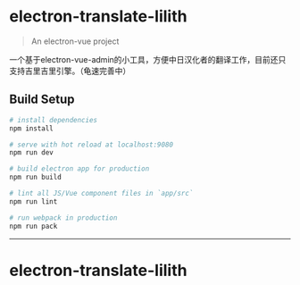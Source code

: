 # electron-translate-lilith

> An electron-vue project

一个基于electron-vue-admin的小工具，方便中日汉化者的翻译工作，目前还只支持吉里吉里引擎。（龟速完善中）

## Build Setup

``` bash
# install dependencies
npm install

# serve with hot reload at localhost:9080
npm run dev

# build electron app for production
npm run build

# lint all JS/Vue component files in `app/src`
npm run lint

# run webpack in production
npm run pack
```
---

# electron-translate-lilith
